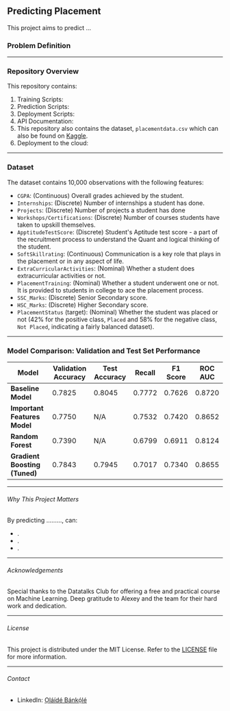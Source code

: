## Predicting Placement

This project aims to predict ...

### Problem Definition


____________________________________________________________________________________________________________________________________________________


### Repository Overview
This repository contains:

1. Training Scripts: 
2. Prediction Scripts: 
3. Deployment Scripts: 
4. API Documentation: 
5. This repository also contains the dataset, `placementdata.csv` which can also be found on [Kaggle](https://www.kaggle.com/datasets/ruchikakumbhar/placement-prediction-dataset?select=placementdata.csv).
6. Deployment to the cloud: 

____________________________________________________________________________________________________________________________________________________


### Dataset
The dataset contains 10,000 observations with the following features:
- `CGPA`: (Continuous) Overall grades achieved by the student.
- `Internships`: (Discrete) Number of internships a student has done.
- `Projects`:  (Discrete) Number of projects a student has done
- `Workshops/Certifications`: (Discrete) Number of courses students have taken to upskill themselves.
- `ApptitudeTestScore`: (Discrete) Student's Aptitude test score - a part of the recruitment process to understand the Quant and logical thinking of the student.
- `SoftSkillrating`: (Continuous) Communication is a key role that plays in the placement or in any aspect of life.
- `ExtraCurricularActivities`: (Nominal) Whether a student does extracurricular activities or not.
- `PlacementTraining`: (Nominal) Whether a student underwent one or not. It is provided to students in college to ace the placement process.
- `SSC_Marks`: (Discrete) Senior Secondary score.
- `HSC_Marks`: (Discrete) Higher Secondary score.
- `PlacementStatus` (target): (Nominal) Whether the student  was placed or not (42% for the positive class, `Placed` and 58% for the negative class, `Not Placed`, indicating a fairly balanced dataset).
  
____________________________________________________________________________________________________________________________________________________


### Model Comparison: Validation and Test Set Performance
| **Model**               | **Validation Accuracy** | **Test Accuracy** | **Recall** | **F1 Score** | **ROC AUC** |
|-------------------------|-------------------------|-------------------|------------|--------------|-------------|
| **Baseline Model**       | 0.7825                  | 0.8045            | 0.7772     | 0.7626       | 0.8720      |
| **Important Features Model** | 0.7750                | N/A               | 0.7532     | 0.7420       | 0.8652      |
| **Random Forest**        | 0.7390                  | N/A               | 0.6799     | 0.6911       | 0.8124      |
| **Gradient Boosting (Tuned)** | 0.7843             | 0.7945            | 0.7017     | 0.7340       | 0.8655      |

____________________________________________________________________________________________________________________________________________________


###### Why This Project Matters
By predicting .........,  can:
- .
- .
- .

____________________________________________________________________________________________________________________________________________________


###### Acknowledgements
Special thanks to the Datatalks Club for offering a free and practical course on Machine Learning. Deep gratitude to Alexey and the team for their hard work and dedication.

____________________________________________________________________________________________________________________________________________________


###### License
This project is distributed under the MIT License. Refer to the [LICENSE](https://opensource.org/license/mit) file for more information.

____________________________________________________________________________________________________________________________________________________


###### Contact
- LinkedIn: [Ọláídé Bánkọ́lé](www.linkedin.com/in/obanky) 



